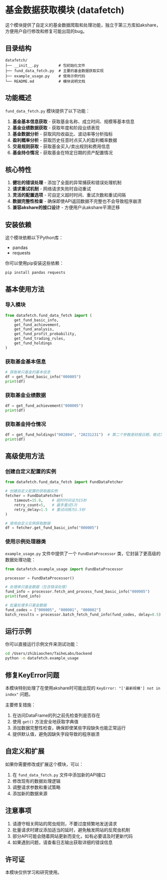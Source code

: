 # 基金数据获取模块 (datafetch)

这个模块提供了自定义的基金数据爬取和处理功能，独立于第三方库如akshare，方便用户自行修改和修复可能出现的bug。

## 目录结构

```
datafetch/
├── __init__.py         # 包初始化文件
├── fund_data_fetch.py  # 主要的基金数据获取实现
├── example_usage.py    # 使用示例代码
└── README.md           # 模块说明文档
```

## 功能概述

`fund_data_fetch.py` 模块提供了以下功能：

1. **基金基本信息获取** - 获取基金名称、成立时间、规模等基本信息
2. **基金业绩数据获取** - 获取年度和阶段业绩表现
3. **基金数据分析** - 获取风险收益比、波动率等分析指标
4. **盈利概率分析** - 获取历史任意时点买入的盈利概率数据
5. **交易规则获取** - 获取基金买入/卖出规则和费用信息
6. **基金持仓情况** - 获取基金在特定日期的资产配置情况

## 核心特性

1. **健壮的错误处理** - 添加了全面的异常捕获和错误处理机制
2. **请求重试机制** - 网络请求失败时自动重试
3. **灵活的配置选项** - 可自定义超时时间、重试次数和重试间隔
4. **数据完整性检查** - 确保即使API返回数据不完整也不会导致程序崩溃
5. **兼容akshare的接口设计** - 方便用户从akshare平滑迁移

## 安装依赖

这个模块依赖以下Python库：
- pandas
- requests

你可以使用pip安装这些依赖：

```bash
pip install pandas requests
```

## 基本使用方法

### 导入模块

```python
from datafetch.fund_data_fetch import (
    get_fund_basic_info,
    get_fund_achievement,
    get_fund_analysis,
    get_fund_profit_probability,
    get_fund_trading_rules,
    get_fund_holdings
)
```

### 获取基金基本信息

```python
# 获取单只基金的基本信息
df = get_fund_basic_info("000005")
print(df)
```

### 获取基金业绩数据

```python
df = get_fund_achievement("000005")
print(df)
```

### 获取基金持仓情况

```python
df = get_fund_holdings("002804", "20231231")  # 第二个参数是财报日期，格式为YYYYMMDD
print(df)
```

## 高级使用方法

### 创建自定义配置的实例

```python
from datafetch.fund_data_fetch import FundDataFetcher

# 创建自定义配置的获取器实例
fetcher = FundDataFetcher(
    timeout=15.0,    # 超时时间设为15秒
    retry_count=5,   # 最多重试5次
    retry_delay=1.5  # 重试间隔为1.5秒
)

# 使用自定义实例获取数据
df = fetcher.get_fund_basic_info("000005")
```

### 使用示例处理器类

`example_usage.py` 文件中提供了一个 `FundDataProcessor` 类，它封装了更高级的数据处理功能：

```python
from datafetch.example_usage import FundDataProcessor

processor = FundDataProcessor()

# 处理单只基金数据（包含错误处理）
fund_info = processor.fetch_and_process_fund_basic_info("000005")
print(fund_info)

# 批量处理多只基金数据
fund_codes = ["000005", "000001", "000002"]
batch_results = processor.batch_fetch_fund_info(fund_codes, delay=0.5)
```

## 运行示例

你可以直接运行示例文件来测试功能：

```bash
cd /Users/zhibiaochen/TaiheLabs/backend
python -m datafetch.example_usage
```

## 修复KeyError问题

本模块特别处理了在使用akshare时可能出现的 `KeyError: "['最新规模'] not in index"` 问题。

主要修复措施：
1. 在访问DataFrame的列之前先检查列是否存在
2. 使用 `get()` 方法安全地获取字典值
3. 添加数据完整性检查，确保即使某些字段缺失也能正常运行
4. 提供默认值，避免因缺失字段导致的程序崩溃

## 自定义和扩展

如果你需要修改或扩展这个模块，可以：

1. 在 `fund_data_fetch.py` 文件中添加新的API接口
2. 修改现有的数据处理逻辑
3. 调整请求参数和重试策略
4. 添加新的数据来源

## 注意事项

1. 请遵守相关网站的爬虫规则，不要过度频繁地发送请求
2. 批量请求时建议添加适当的延时，避免触发网站的反爬虫机制
3. 部分API可能会随着网站更新而变化，如有必要请及时更新代码
4. 如果遇到问题，请查看日志输出获取详细的错误信息

## 许可证

本模块仅供学习和研究使用。